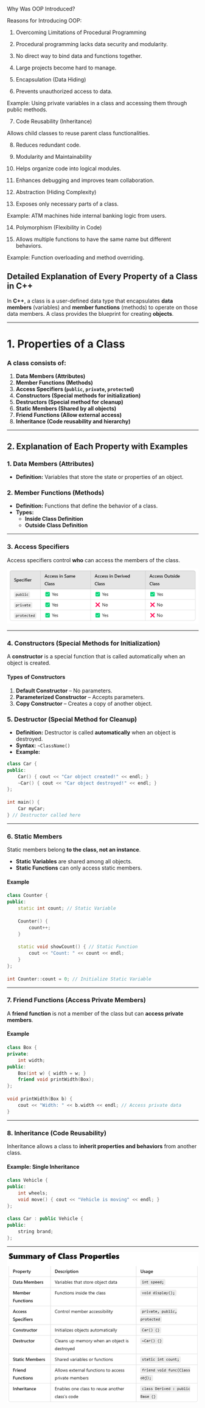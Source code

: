 Why Was OOP Introduced?

Reasons for Introducing OOP:

1. Overcoming Limitations of Procedural Programming

2. Procedural programming lacks data security and modularity.

3. No direct way to bind data and functions together.

4. Large projects become hard to manage.

5. Encapsulation (Data Hiding)

6. Prevents unauthorized access to data.

Example: Using private variables in a class and accessing them through public methods.

7. Code Reusability (Inheritance)

Allows child classes to reuse parent class functionalities.

8. Reduces redundant code.

9. Modularity and Maintainability

10. Helps organize code into logical modules.

11. Enhances debugging and improves team collaboration.

12. Abstraction (Hiding Complexity)
13. Exposes only necessary parts of a class.

Example: ATM machines hide internal banking logic from users.

14. Polymorphism (Flexibility in Code)

15. Allows multiple functions to have the same name but different behaviors.

Example: Function overloading and method overriding.



## **Detailed Explanation of Every Property of a Class in C++**
In **C++**, a class is a user-defined data type that encapsulates **data members** (variables) and **member functions** (methods) to operate on those data members. A class provides the blueprint for creating **objects**.

---

# **1. Properties of a Class**
### **A class consists of:**
1. **Data Members (Attributes)**
2. **Member Functions (Methods)**
3. **Access Specifiers (`public`, `private`, `protected`)**
4. **Constructors (Special methods for initialization)**
5. **Destructors (Special method for cleanup)**
6. **Static Members (Shared by all objects)**
7. **Friend Functions (Allow external access)**
8. **Inheritance (Code reusability and hierarchy)**

---

## **2. Explanation of Each Property with Examples**

### **1. Data Members (Attributes)**
- **Definition:** Variables that store the state or properties of an object.

### **2. Member Functions (Methods)**
- **Definition:** Functions that define the behavior of a class.
- **Types:**
  - **Inside Class Definition**
  - **Outside Class Definition**





---

### **3. Access Specifiers**
Access specifiers control **who** can access the members of the class.

![access modifier](image.png)

---

### **4. Constructors (Special Methods for Initialization)**
A **constructor** is a special function that is called automatically when an object is created.

#### **Types of Constructors**
1. **Default Constructor** – No parameters.
2. **Parameterized Constructor** – Accepts parameters.
3. **Copy Constructor** – Creates a copy of another object.


### **5. Destructor (Special Method for Cleanup)**
- **Definition:** Destructor is called **automatically** when an object is destroyed.
- **Syntax:** `~ClassName()`
- **Example:**
```cpp
class Car {
public:
    Car() { cout << "Car object created!" << endl; }
    ~Car() { cout << "Car object destroyed!" << endl; }
};

int main() {
    Car myCar;
} // Destructor called here
```

---

### **6. Static Members**
Static members belong **to the class, not an instance**.
- **Static Variables** are shared among all objects.
- **Static Functions** can only access static members.

#### **Example**
```cpp
class Counter {
public:
    static int count; // Static Variable

    Counter() {
        count++;
    }

    static void showCount() { // Static Function
        cout << "Count: " << count << endl;
    }
};

int Counter::count = 0; // Initialize Static Variable
```

---

### **7. Friend Functions (Access Private Members)**
A **friend function** is not a member of the class but can **access private members**.

#### **Example**
```cpp
class Box {
private:
    int width;
public:
    Box(int w) { width = w; }
    friend void printWidth(Box);
};

void printWidth(Box b) {
    cout << "Width: " << b.width << endl; // Access private data
}
```

---

### **8. Inheritance (Code Reusability)**
Inheritance allows a class to **inherit properties and behaviors** from another class.

#### **Example: Single Inheritance**
```cpp
class Vehicle {
public:
    int wheels;
    void move() { cout << "Vehicle is moving" << endl; }
};

class Car : public Vehicle {
public:
    string brand;
};
```

---

![summary for class object](image-1.png)
